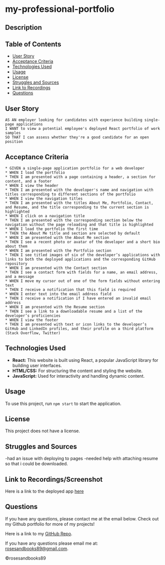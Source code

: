 # my-professional-portfolio



## Description


## Table of Contents
* [User Story](#user-story)
* [Acceptance Criteria](#acceptance-criteria)
* [Technologies Used](#technologies-used)
* [Usage](#usage)
* [License](#license)
* [Struggles and Sources](#struggles-and-sources)
* [Link to Recordings](#link-to-recordings)
* [Questions](#questions)

## User Story
```
AS AN employer looking for candidates with experience building single-page applications
I WANT to view a potential employee's deployed React portfolio of work samples
SO THAT I can assess whether they're a good candidate for an open position
```



## Acceptance Criteria
```
* GIVEN a single-page application portfolio for a web developer
* WHEN I load the portfolio
* THEN I am presented with a page containing a header, a section for content, and a footer
* WHEN I view the header
* THEN I am presented with the developer's name and navigation with titles corresponding to different sections of the portfolio
* WHEN I view the navigation titles
* THEN I am presented with the titles About Me, Portfolio, Contact, and Resume, and the title corresponding to the current section is highlighted
* WHEN I click on a navigation title
* THEN I am presented with the corresponding section below the navigation without the page reloading and that title is highlighted
* WHEN I load the portfolio the first time
* THEN the About Me title and section are selected by default
* WHEN I am presented with the About Me section
* THEN I see a recent photo or avatar of the developer and a short bio about them
* WHEN I am presented with the Portfolio section
* THEN I see titled images of six of the developer’s applications with links to both the deployed applications and the corresponding GitHub repository
* WHEN I am presented with the Contact section
* THEN I see a contact form with fields for a name, an email address, and a message
* WHEN I move my cursor out of one of the form fields without entering text
* THEN I receive a notification that this field is required
* WHEN I enter text into the email address field
* THEN I receive a notification if I have entered an invalid email address
* WHEN I am presented with the Resume section
* THEN I see a link to a downloadable resume and a list of the developer’s proficiencies
* WHEN I view the footer
* THEN I am presented with text or icon links to the developer’s GitHub and LinkedIn profiles, and their profile on a third platform (Stack Overflow, Twitter)  
```

## Technologies Used
- **React:** This website is built using React, a popular JavaScript library for building user interfaces.
- **HTML/CSS:** For structuring the content and styling the website.
- **JavaScript:** Used for interactivity and handling dynamic content.




## Usage
To use this project, run `npm start` to start the application.



## License
This project does not have a license.

## Struggles and Sources
-had an issue with deploying to pages
-needed help with attaching resume so that i could be downloaded. 




## Link to Recordings/Screenshot
Here is a link to the deployed app [here](https://rosesandbooks89.github.io/my-professional-portfolio/)

## Questions
If you have any questions, please contact me at the email below. Check out my Github portfolio for more of my projects!

Here is a link to my [GitHub Repo](https://github.com/rosesandbooks89/my-professional-portfolio).

If you have any questions please email me at: rosesandbooks89@gmail.com.

©rosesandbooks89